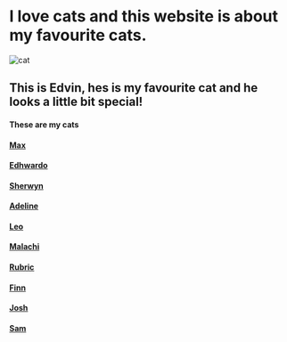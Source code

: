 #  I love cats and this website is about my favourite cats. 

![cat](https://i.pinimg.com/474x/65/11/b7/6511b73fd51f054d5daa2720dbaf38a8--ugly-dogs-pet-pictures.jpg)

## This is Edvin, hes is my favourite cat and he looks a little bit special!
  
#### These are my cats

#### [Max](https://edwinnwong.github.io/Max/)

#### [Edhwardo]( https://edwinnwong.github.io/Edhwardo/)

#### [Sherwyn](https://edwinnwong.github.io/Sherwyn/)

#### [Adeline]( https://edwinnwong.github.io/Adeline/)

#### [Leo](https://edwinnwong.github.io/Leo/)

#### [Malachi](https://edwinnwong.github.io/Malachi/)

#### [Rubric](https://edwinnwong.github.io/Rubric/)

#### [Finn](https://edwinnwong.github.io/Finn/)

#### [Josh](https://edwinnwong.github.io/Josh/)

#### [Sam](https://edwinnwong.github.io/Sam/)
